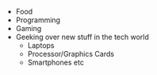* Food
* Programming
* Gaming
* Geeking over new stuff in the tech world
  * Laptops
  * Processor/Graphics Cards
  * Smartphones etc
